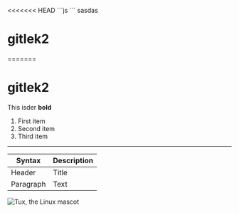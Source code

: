 <<<<<<< HEAD
´´´js 
´´´
sasdas
# gitlek2
=======
# gitlek2



This isder **bold**

1. First item
2. Second item
3. Third item


---

| Syntax | Description |
| ---------- | ---------- |
| Header | Title |
| Paragraph | Text |

![Tux, the Linux mascot](/assets/images/tux.png)
